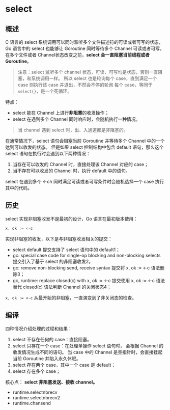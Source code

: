 # select

## 概述

C 语言的 select 系统调用可以同时监听多个文件描述符的可读或者可写的状态，
Go 语言中的 select 也能够让 Goroutine 同时等待多个 Channel 可读或者可写，
在多个文件或者 Channel状态改变之前，**select 会一直阻塞当前线程或者 Goroutine**。

> 注意：select 监听多个 channel 状态，可读、可写均是状态，否则一直阻塞，和系统调用一样。
> 所以 select 也是轮询每个 case，直到满足一个 case 则执行该 case 并退出，不然会不停的轮询
> 每个 case，等同于 `select{}`，是一个死循环。

特点：

- select 能在 Channel 上进行**非阻塞**的收发操作；
- select 在遇到多个 Channel 同时响应时，会随机执行一种情况。

> 当 channel 遇到 select 时，出、入通道都是非阻塞的。

在通常情况下，select 语句会阻塞当前 Goroutine 并等待多个 Channel 中的一个达到可以收发的状态。
但是如果 select 控制结构中包含 default 语句，那么这个 select 语句在执行时会遇到以下两种情况：

1. 当存在可以收发的 Channel 时，直接处理该 Channel 对应的 case；
2. 当不存在可以收发的 Channel 时，执行 default 中的语句。

select 在遇到多个 <-ch 同时满足可读或者可写条件时会随机选择一个 case 执行其中的代码。

## 历史

select 实现非阻塞收发不是最初的设计，Go 语言在最初版本使用：

```go
x, ok := <-c
```

实现非阻塞的收发，以下是与非阻塞收发相关的提交：

- select default 提交支持了 select 语句中的 default1；
- gc: special case code for single-op blocking and non-blocking selects 提交引入了基于 select 的非阻塞收发2。
- gc: remove non-blocking send, receive syntax 提交将 x, ok := <-c 语法删除3；
- gc, runtime: replace closed(c) with x, ok := <-c 提交使用 x, ok := <-c 语法替代 closed(c) 语法判断 Channel 的关闭状态4；

`x, ok := <-c` 从最开始的非阻塞，一直演变到了非关闭态的检查。


## 编译

四种情况介绍处理的过程和结果：

1. select 不存在任何的 case：直接阻塞。
2. select 只存在一个 case：在处理单操作 select 语句时，
    会根据 Channel 的收发情况生成不同的语句。
    当 case 中的 Channel 是空指针时，会直接挂起当前 Goroutine 并陷入永久休眠。
3. select 存在两个 case，其中一个 case 是 default；
4. select 存在多个 case；



核心点： **select 非阻塞发送、接收 channel。**

- runtime.selectnbrecv
- runtime.selectnbrecv2
- runtime.chansend










